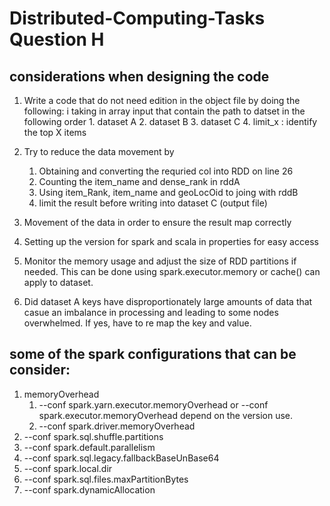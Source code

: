 # Distributed-Computing-Tasks Question H 
## considerations when designing the code
1) Write a code that do not need edition in the object file by doing the following: 
	i taking in array input that contain the path to datset in the following order
		1. dataset A
		2. dataset B 
		3. dataset C 
		4. limit_x : identify the top X items 

2) Try to reduce the data movement by 
	1. Obtaining and converting the requried col into RDD on line 26
	2. Counting the item_name and dense_rank in rddA 
	3. Using item_Rank, item_name and geoLocOid to joing with rddB
	4. limit the result before writing into dataset C (output file) 

3) Movement of the data in order to ensure the result map correctly 

4) Setting up the version for spark and scala in properties for easy access 

5) Monitor the memory usage and adjust the size of RDD partitions if needed. This can be done using spark.executor.memory or cache() can apply to dataset. 

6) Did dataset A keys have disproportionately large amounts of data that casue an imbalance in processing and leading to some nodes overwhelmed. If yes, have to re map the key and value. 

## some of the spark configurations that can be consider: 
1. memoryOverhead 
	1. --conf spark.yarn.executor.memoryOverhead or --conf spark.executor.memoryOverhead depend on the version use. 
	3. --conf spark.driver.memoryOverhead
2. --conf spark.sql.shuffle.partitions
3. --conf spark.default.parallelism
4. --conf spark.sql.legacy.fallbackBaseUnBase64
5. --conf spark.local.dir
6. --conf spark.sql.files.maxPartitionBytes
7. --conf spark.dynamicAllocation


